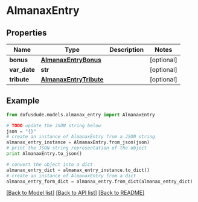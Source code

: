 # AlmanaxEntry


## Properties
Name | Type | Description | Notes
------------ | ------------- | ------------- | -------------
**bonus** | [**AlmanaxEntryBonus**](AlmanaxEntryBonus.md) |  | [optional] 
**var_date** | **str** |  | [optional] 
**tribute** | [**AlmanaxEntryTribute**](AlmanaxEntryTribute.md) |  | [optional] 

## Example

```python
from dofusdude.models.almanax_entry import AlmanaxEntry

# TODO update the JSON string below
json = "{}"
# create an instance of AlmanaxEntry from a JSON string
almanax_entry_instance = AlmanaxEntry.from_json(json)
# print the JSON string representation of the object
print AlmanaxEntry.to_json()

# convert the object into a dict
almanax_entry_dict = almanax_entry_instance.to_dict()
# create an instance of AlmanaxEntry from a dict
almanax_entry_form_dict = almanax_entry.from_dict(almanax_entry_dict)
```
[[Back to Model list]](../README.md#documentation-for-models) [[Back to API list]](../README.md#documentation-for-api-endpoints) [[Back to README]](../README.md)


